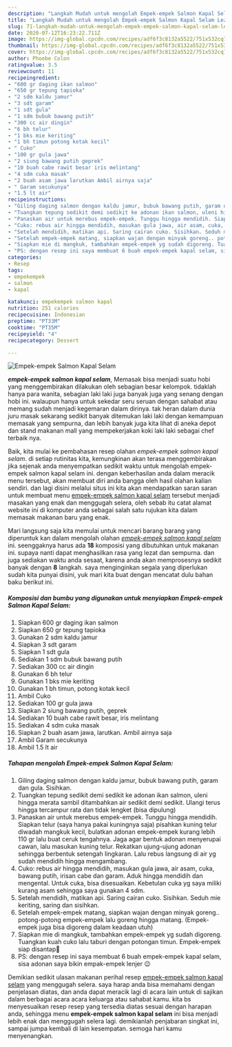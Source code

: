 ```yaml
---
description: "Langkah Mudah untuk mengolah Empek-empek Salmon Kapal Selam Lezat"
title: "Langkah Mudah untuk mengolah Empek-empek Salmon Kapal Selam Lezat"
slug: 71-langkah-mudah-untuk-mengolah-empek-empek-salmon-kapal-selam-lezat
date: 2020-07-12T16:23:22.711Z
image: https://img-global.cpcdn.com/recipes/adf6f3c8132a5522/751x532cq70/empek-empek-salmon-kapal-selam-foto-resep-utama.jpg
thumbnail: https://img-global.cpcdn.com/recipes/adf6f3c8132a5522/751x532cq70/empek-empek-salmon-kapal-selam-foto-resep-utama.jpg
cover: https://img-global.cpcdn.com/recipes/adf6f3c8132a5522/751x532cq70/empek-empek-salmon-kapal-selam-foto-resep-utama.jpg
author: Phoebe Colon
ratingvalue: 3.5
reviewcount: 11
recipeingredient:
- "600 gr daging ikan salmon"
- "650 gr tepung tapioka"
- "2 sdm kaldu jamur"
- "3 sdt garam"
- "1 sdt gula"
- "1 sdm bubuk bawang putih"
- "300 cc air dingin"
- "6 bh telur"
- "1 bks mie keriting"
- "1 bh timun potong kotak kecil"
- " Cuko"
- "100 gr gula jawa"
- "2 siung bawang putih geprek"
- "10 buah cabe rawit besar iris melintang"
- "4 sdm cuka masak"
- "2 buah asam jawa larutkan Ambil airnya saja"
- " Garam secukunya"
- "1.5 lt air"
recipeinstructions:
- "Giling daging salmon dengan kaldu jamur, bubuk bawang putih, garam dan gula. Sisihkan."
- "Tuangkan tepung sedikit demi sedikit ke adonan ikan salmon, uleni hingga merata sambil ditambahkan air sedikit demi sedikit. Ulangi terus hingga tercampur rata dan tidak lengket (bisa dipulung)"
- "Panaskan air untuk merebus empek-empek. Tunggu hingga mendidih. Siapkan telur (saya hanya pakai kuningnya saja) pisahkan kuning telur diwadah mangkuk kecil, bulatkan adonan empek-empek kurang lebih 110 gr lalu buat ceruk tengahnya. Jaga agar bentuk adonan menyerupai cawan, lalu masukan kuning telur. Rekatkan ujung-ujung adonan sehingga berbentuk setengah lingkaran. Lalu rebus langsung di air yg sudah mendidih hingga mengambang."
- "Cuko: rebus air hingga mendidih, masukan gula jawa, air asam, cuka, bawang putih, irisan cabe dan garam. Aduk hingga mendidih dan mengental. Untuk cuka, bisa disesuaikan. Kebetulan cuka yg saya miliki kurang asam sehingga saya gunakan 4 sdm."
- "Setelah mendidih, matikan api. Saring cairan cuko. Sisihkan. Seduh mie keriting, saring dan sisihkan."
- "Setelah empek-empek matang, siapkan wajan dengan minyak goreng.. potong-potong empek-empek lalu goreng hingga matang. (Empek-empek juga bisa digoreng dalam keadaan utuh)"
- "Siapkan mie di mangkuk, tambahkan empek-empek yg sudah digoreng. Tuangkan kuah cuko lalu taburi dengan potongan timun. Empek-empek siap disantap💛"
- "PS: dengan resep ini saya membuat 6 buah empek-empek kapal selam, sisa adonan saya bikin empak-empek lenjer 😉"
categories:
- Resep
tags:
- empekempek
- salmon
- kapal

katakunci: empekempek salmon kapal 
nutrition: 251 calories
recipecuisine: Indonesian
preptime: "PT33M"
cooktime: "PT35M"
recipeyield: "4"
recipecategory: Dessert

---
```



![Empek-empek Salmon Kapal Selam](https://img-global.cpcdn.com/recipes/adf6f3c8132a5522/751x532cq70/empek-empek-salmon-kapal-selam-foto-resep-utama.jpg)

<b><i>empek-empek salmon kapal selam</i></b>, Memasak bisa menjadi suatu hobi yang menggembirakan dilakukan oleh sebagian besar kelompok. tidaklah hanya para wanita, sebagian laki laki juga banyak juga yang senang dengan hobi ini. walaupun hanya untuk sekedar seru seruan dengan sahabat atau memang sudah menjadi kegemaran dalam dirinya. tak heran dalam dunia juru masak sekarang sedikit banyak ditemukan laki laki dengan kemampuan memasak yang sempurna, dan lebih banyak juga kita lihat di aneka depot dan stand makanan mall yang mempekerjakan koki laki laki sebagai chef terbaik nya.

Baik, kita mulai ke pembahasan resep olahan <i>empek-empek salmon kapal selam</i>. di setiap rutinitas kita, kemungkinan akan terasa menggembirakan jika sejenak anda menyempatkan sedikit waktu untuk mengolah empek-empek salmon kapal selam ini. dengan keberhasilan anda dalam meracik menu tersebut, akan membuat diri anda bangga oleh hasil olahan kalian sendiri. dan lagi disini melalui situs ini kita akan mendapatkan saran saran untuk membuat menu <u>empek-empek salmon kapal selam</u> tersebut menjadi masakan yang enak dan menggugah selera, oleh sebab itu catat alamat website ini di komputer anda sebagai salah satu rujukan kita dalam memasak makanan baru yang enak.




Mari langsung saja kita memulai untuk mencari barang barang yang diperuntuk kan dalam mengolah olahan <u><i>empek-empek salmon kapal selam</i></u> ini. seenggaknya harus ada <b>18</b> komposisi yang dibutuhkan untuk makanan ini. supaya nanti dapat menghasilkan rasa yang lezat dan sempurna. dan juga sediakan waktu anda sesaat, karena anda akan memprosesnya sedikit banyak dengan <b>8</b> langkah. saya menginginkan segala yang diperlukan sudah kita punyai disini, yuk mari kita buat dengan mencatat dulu bahan baku berikut ini.

<!--inarticleads1-->

##### Komposisi dan bumbu yang digunakan untuk menyiapkan Empek-empek Salmon Kapal Selam:

1. Siapkan 600 gr daging ikan salmon
1. Siapkan 650 gr tepung tapioka
1. Gunakan 2 sdm kaldu jamur
1. Siapkan 3 sdt garam
1. Siapkan 1 sdt gula
1. Sediakan 1 sdm bubuk bawang putih
1. Sediakan 300 cc air dingin
1. Gunakan 6 bh telur
1. Gunakan 1 bks mie keriting
1. Gunakan 1 bh timun, potong kotak kecil
1. Ambil  Cuko
1. Sediakan 100 gr gula jawa
1. Siapkan 2 siung bawang putih, geprek
1. Sediakan 10 buah cabe rawit besar, iris melintang
1. Sediakan 4 sdm cuka masak
1. Siapkan 2 buah asam jawa, larutkan. Ambil airnya saja
1. Ambil  Garam secukunya
1. Ambil 1.5 lt air




<!--inarticleads2-->

##### Tahapan mengolah Empek-empek Salmon Kapal Selam:

1. Giling daging salmon dengan kaldu jamur, bubuk bawang putih, garam dan gula. Sisihkan.
1. Tuangkan tepung sedikit demi sedikit ke adonan ikan salmon, uleni hingga merata sambil ditambahkan air sedikit demi sedikit. Ulangi terus hingga tercampur rata dan tidak lengket (bisa dipulung)
1. Panaskan air untuk merebus empek-empek. Tunggu hingga mendidih. Siapkan telur (saya hanya pakai kuningnya saja) pisahkan kuning telur diwadah mangkuk kecil, bulatkan adonan empek-empek kurang lebih 110 gr lalu buat ceruk tengahnya. Jaga agar bentuk adonan menyerupai cawan, lalu masukan kuning telur. Rekatkan ujung-ujung adonan sehingga berbentuk setengah lingkaran. Lalu rebus langsung di air yg sudah mendidih hingga mengambang.
1. Cuko: rebus air hingga mendidih, masukan gula jawa, air asam, cuka, bawang putih, irisan cabe dan garam. Aduk hingga mendidih dan mengental. Untuk cuka, bisa disesuaikan. Kebetulan cuka yg saya miliki kurang asam sehingga saya gunakan 4 sdm.
1. Setelah mendidih, matikan api. Saring cairan cuko. Sisihkan. Seduh mie keriting, saring dan sisihkan.
1. Setelah empek-empek matang, siapkan wajan dengan minyak goreng.. potong-potong empek-empek lalu goreng hingga matang. (Empek-empek juga bisa digoreng dalam keadaan utuh)
1. Siapkan mie di mangkuk, tambahkan empek-empek yg sudah digoreng. Tuangkan kuah cuko lalu taburi dengan potongan timun. Empek-empek siap disantap💛
1. PS: dengan resep ini saya membuat 6 buah empek-empek kapal selam, sisa adonan saya bikin empak-empek lenjer 😉




Demikian sedikit ulasan makanan perihal resep <u>empek-empek salmon kapal selam</u> yang menggugah selera. saya harap anda bisa memahami dengan penjelasan diatas, dan anda dapat meracik lagi di acara lain untuk di sajikan dalam berbagai acara acara keluarga atau sahabat kamu. kita bs menyesuaikan resep resep yang tersedia diatas sesuai dengan harapan anda, sehingga menu <b>empek-empek salmon kapal selam</b> ini bisa menjadi lebih enak dan menggugah selera lagi. demikianlah penjabaran singkat ini, sampai jumpa kembali di lain kesempatan. semoga hari kamu menyenangkan.
